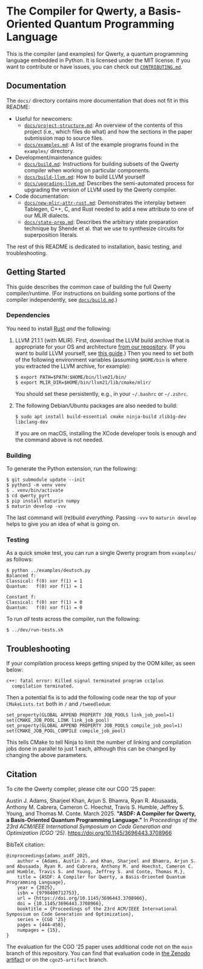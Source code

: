 The Compiler for Qwerty, a Basis-Oriented Quantum Programming Language
======================================================================

This is the compiler (and examples) for Qwerty, a quantum programming language
embedded in Python. It is licensed under the MIT license. If you want to contribute
or have issues, you can check out [`CONTRIBUTING.md`](CONTRIBUTING.md).

Documentation
-------------

The `docs/` directory contains more documentation that does not fit in this
README:

 * Useful for newcomers:
   * [`docs/project-structure.md`](docs/project-structure.md): An overview
     of the contents of this project (i.e., which files do what) and how the
     sections in the paper submission map to source files.
   * [`docs/examples.md`](docs/examples.md): A list of the example
     programs found in the `examples/` directory.
 * Development/maintenance guides:
   * [`docs/build.md`](docs/build.md): Instructions for building subsets of the
     Qwerty compiler when working on particular components.
   * [`docs/build-llvm.md`](docs/build.md): How to build LLVM yourself
   * [`docs/upgrading-llvm.md`](docs/upgrading-llvm.md): Describes the
     semi-automated process for upgrading the version of LLVM used by the Qwerty
     compiler.
 * Code documentation:
   * [`docs/new-mlir-attr-rust.md`](docs/new-mlir-attr-rust.md): Demonstrates the
     interplay betwen Tablegen, C++, C, and Rust needed to add a new attribute to
     one of our MLIR dialects.
   * [`docs/state-prep.md`](docs/state-prep.md): Describes the arbitrary state
     preparation technique by Shende et al. that we use to synthesize circuits for
     superposition literals.

The rest of this README is dedicated to installation, basic testing, and
troubleshooting.

Getting Started
---------------

This guide describes the common case of building the full Qwerty
compiler/runtime. (For instructions on building some portions of the compiler
independently, see [`docs/build.md`](docs/build.md).)

### Dependencies

You need to install [Rust][1] _and_ the following:

1. LLVM 21.1.1 (with MLIR). First, download the LLVM build archive that is
   appropriate for your OS and architecture [from our repository][2]. (If you
   want to build LLVM yourself, see [this guide](docs/build-llvm.md).) Then you
   need to set both of the following environment variables (assuming
   `$HOME/bin` is where you extracted the LLVM archive, for example):
   ```
   $ export PATH=$PATH:$HOME/bin/llvm21/bin/
   $ export MLIR_DIR=$HOME/bin/llvm21/lib/cmake/mlir/
   ```
   You should set these persistently, e.g., in your `~/.bashrc` or `~/.zshrc`.

2. The following Debian/Ubuntu packages are also needed to build:
   ```
   $ sudo apt install build-essential cmake ninja-build zlib1g-dev libclang-dev
   ```
   If you are on macOS, installing the XCode developer tools is enough and the
   command above is not needed.

### Building

To generate the Python extension, run the following:

    $ git submodule update --init
    $ python3 -m venv venv
    $ . venv/bin/activate
    $ cd qwerty_pyrt
    $ pip install maturin numpy
    $ maturin develop -vvv

The last command will (re)build _everything_. Passing `-vvv` to
`maturin develop` helps to give you an idea of what is going on.

### Testing

As a quick smoke test, you can run a single Qwerty program from `examples/` as
follows:

    $ python ../examples/deutsch.py
    Balanced f:
    Classical: f(0) xor f(1) = 1
    Quantum:   f(0) xor f(1) = 1

    Constant f:
    Classical: f(0) xor f(1) = 0
    Quantum:   f(0) xor f(1) = 0

To run _all_ tests across the compiler, run the following:

    $ ../dev/run-tests.sh

Troubleshooting
---------------

If your compilation process keeps getting sniped by the OOM killer, as seen
below:

    c++: fatal error: Killed signal terminated program cc1plus
      compilation terminated.

Then a potential fix is to add the following code near the top of your
`CMakeLists.txt` both in `/` and  `/tweedledum`:

    set_property(GLOBAL APPEND PROPERTY JOB_POOLS link_job_pool=1)
    set(CMAKE_JOB_POOL_LINK link_job_pool)
    set_property(GLOBAL APPEND PROPERTY JOB_POOLS compile_job_pool=1)
    set(CMAKE_JOB_POOL_COMPILE compile_job_pool)

This tells CMake to tell Ninja to limit the number of linking and compilation
jobs done in parallel to just 1 each, although this can be changed by changing
the above parameters.

Citation
--------

To cite the Qwerty compiler, please cite our CGO '25 paper:

Austin J. Adams, Sharjeel Khan, Arjun S. Bhamra, Ryan R. Abusaada, Anthony M.
Cabrera, Cameron C. Hoechst, Travis S. Humble, Jeffrey S. Young, and Thomas M.
Conte. March 2025. **"ASDF: A Compiler for Qwerty, a Basis-Oriented Quantum
Programming Language."** In _Proceedings of the 23rd ACM/IEEE International
Symposium on Code Generation and Optimization (CGO '25)_.
https://doi.org/10.1145/3696443.3708966

BibTeX citation:

    @inproceedings{adams_asdf_2025,
        author = {Adams, Austin J. and Khan, Sharjeel and Bhamra, Arjun S. and Abusaada, Ryan R. and Cabrera, Anthony M. and Hoechst, Cameron C. and Humble, Travis S. and Young, Jeffrey S. and Conte, Thomas M.},
        title = {ASDF: A Compiler for Qwerty, a Basis-Oriented Quantum Programming Language},
        year = {2025},
        isbn = {9798400712753},
        url = {https://doi.org/10.1145/3696443.3708966},
        doi = {10.1145/3696443.3708966},
        booktitle = {Proceedings of the 23rd ACM/IEEE International Symposium on Code Generation and Optimization},
        series = {CGO '25}
        pages = {444–458},
        numpages = {15},
    }


The evaluation for the CGO '25 paper uses additional code not on the `main`
branch of this repository. You can find that evaluation code in [the Zenodo
artifact][3] or on the `cgo25-artifact` branch.

[1]: https://www.rust-lang.org/tools/install
[2]: https://github.com/gt-tinker/qwerty-llvm-builds/releases/tag/v21.1.1
[3]: https://doi.org/10.5281/zenodo.14080494

